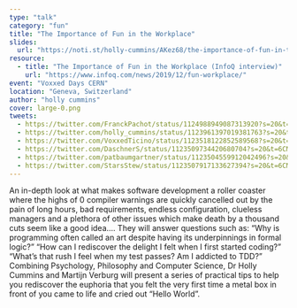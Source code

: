 ```yaml
---
type: "talk"
category: "fun"
title: "The Importance of Fun in the Workplace"
slides:
  url: "https://noti.st/holly-cummins/AKez68/the-importance-of-fun-in-the-workplace"
resource:
  - title: "The Importance of Fun in the Workplace (InfoQ interview)"
    url: "https://www.infoq.com/news/2019/12/fun-workplace/"
event: "Voxxed Days CERN"
location: "Geneva, Switzerland"
author: "holly cummins"
cover: large-0.png
tweets: 
  - https://twitter.com/FranckPachot/status/1124988949087313920?s=20&t=6CMy8Wj3e4vkrDaoL3WAaQ
  - https://twitter.com/holly_cummins/status/1123961397019381763?s=20&t=qng3kR4D2NPl_G3vfpUAHA
  - https://twitter.com/VoxxedTicino/status/1123518122852589568?s=20&t=qng3kR4D2NPl_G3vfpUAHA
  - https://twitter.com/DaschnerS/status/1123509734420680704?s=20&t=6CMy8Wj3e4vkrDaoL3WAaQ
  - https://twitter.com/patbaumgartner/status/1123504559912042496?s=20&t=6CMy8Wj3e4vkrDaoL3WAaQ
  - https://twitter.com/StarsStew/status/1123507917133627394?s=20&t=6CMy8Wj3e4vkrDaoL3WAaQ
---
```

An in-depth look at what makes software development a roller coaster where the highs of 0 compiler warnings are quickly cancelled out by the pain of long hours, bad requirements, endless configuration, clueless managers and a plethora of other issues which make death by a thousand cuts seem like a good idea…. They will answer questions such as: “Why is programming often called an art despite having its underpinnings in formal logic?” “How can I rediscover the delight I felt when I first started coding?” “What’s that rush I feel when my test passes? Am I addicted to TDD?” Combining Psychology, Philosophy and Computer Science, Dr Holly Cummins and Martijn Verburg will present a series of practical tips to help you rediscover the euphoria that you felt the very first time a metal box in front of you came to life and cried out “Hello World”.